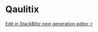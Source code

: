 # Qaulitix

[Edit in StackBlitz next generation editor ⚡️](https://stackblitz.com/~/github.com/Uncle-Becky/Qaulitix)